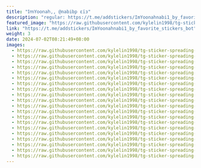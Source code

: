 ```yaml
---
title: "𝖨𝗆𝖸𝗈𝗈𝗇𝖺𝗁,, @nabibp εïз"
description: "regular: https://t.me/addstickers/ImYoonahnabi1_by_favorite_stickers_bot"
featured_image: "https://raw.githubusercontent.com/kylelin1998/tg-sticker-spreading-worldwide-images/main/img/328f2469-fddb-41d9-a304-56cb910074dc.jpg"
link: "https://t.me/addstickers/ImYoonahnabi1_by_favorite_stickers_bot"
weight: 3
date: 2024-07-02T08:21:49+08:00
images:
  - https://raw.githubusercontent.com/kylelin1998/tg-sticker-spreading-worldwide-images/main/img/328f2469-fddb-41d9-a304-56cb910074dc.jpg
  - https://raw.githubusercontent.com/kylelin1998/tg-sticker-spreading-worldwide-images/main/img/c51c816d-e504-4a6c-b300-70b1d7592b9e.jpg
  - https://raw.githubusercontent.com/kylelin1998/tg-sticker-spreading-worldwide-images/main/img/6ecb6277-8798-420c-bdf7-4bb47fa284f8.jpg
  - https://raw.githubusercontent.com/kylelin1998/tg-sticker-spreading-worldwide-images/main/img/3508ca0e-1501-4692-95a9-c69cac9c5184.jpg
  - https://raw.githubusercontent.com/kylelin1998/tg-sticker-spreading-worldwide-images/main/img/4fbcc6cb-6860-40de-a8ad-d433e8a64618.jpg
  - https://raw.githubusercontent.com/kylelin1998/tg-sticker-spreading-worldwide-images/main/img/452de13f-b597-4671-ab15-c4b56b08f33a.jpg
  - https://raw.githubusercontent.com/kylelin1998/tg-sticker-spreading-worldwide-images/main/img/d07de0a7-8f55-4444-a2f5-44d474ca8038.jpg
  - https://raw.githubusercontent.com/kylelin1998/tg-sticker-spreading-worldwide-images/main/img/ba8ec42d-9e52-491d-883c-9339cff451a4.jpg
  - https://raw.githubusercontent.com/kylelin1998/tg-sticker-spreading-worldwide-images/main/img/f63e75b1-4e82-427f-803b-8986a5fc273b.jpg
  - https://raw.githubusercontent.com/kylelin1998/tg-sticker-spreading-worldwide-images/main/img/ce90cea3-8c26-4e1e-a6e3-4acd72a0d578.jpg
  - https://raw.githubusercontent.com/kylelin1998/tg-sticker-spreading-worldwide-images/main/img/36d5be02-c312-4ede-b06c-bd74c523c499.jpg
  - https://raw.githubusercontent.com/kylelin1998/tg-sticker-spreading-worldwide-images/main/img/156530d1-d3dd-479a-90ee-7cd209193ae0.jpg
  - https://raw.githubusercontent.com/kylelin1998/tg-sticker-spreading-worldwide-images/main/img/3053b4fc-d760-4e7a-8ca4-8c63be02ba97.jpg
  - https://raw.githubusercontent.com/kylelin1998/tg-sticker-spreading-worldwide-images/main/img/2ea52804-0a16-4da7-ab6e-332d4d50b8c1.jpg
  - https://raw.githubusercontent.com/kylelin1998/tg-sticker-spreading-worldwide-images/main/img/4dea047f-148c-476f-ad43-3e13b75c7a00.jpg
  - https://raw.githubusercontent.com/kylelin1998/tg-sticker-spreading-worldwide-images/main/img/258d1e16-2c2d-4821-8eb4-5256cf627bfa.jpg
  - https://raw.githubusercontent.com/kylelin1998/tg-sticker-spreading-worldwide-images/main/img/3a3cebc2-f048-4cfa-a4ae-fb0cd2e4a112.jpg
  - https://raw.githubusercontent.com/kylelin1998/tg-sticker-spreading-worldwide-images/main/img/cfa0a0e1-83b6-47fd-8c83-50697466a62c.jpg
  - https://raw.githubusercontent.com/kylelin1998/tg-sticker-spreading-worldwide-images/main/img/a80551f9-cfe8-4a59-a99c-e58070eb4526.jpg
  - https://raw.githubusercontent.com/kylelin1998/tg-sticker-spreading-worldwide-images/main/img/47eddb52-f3a4-420f-9380-6be6c49d85dc.jpg
---
```

